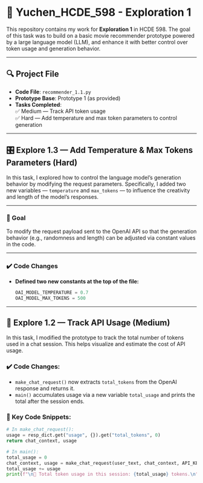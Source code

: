 # 📘 Yuchen_HCDE_598 - Exploration 1

This repository contains my work for **Exploration 1** in HCDE 598. The goal of this task was to build on a basic movie recommender prototype powered by a large language model (LLM), and enhance it with better control over token usage and generation behavior.

---

## 🔍 Project File

- **Code File**: `recommender_1.1.py`
- **Prototype Base**: Prototype 1 (as provided)
- **Tasks Completed**:  
  ✅ Medium — Track API token usage  
  ✅ Hard — Add temperature and max token parameters to control generation

---

## 🎛️ Explore 1.3 — Add Temperature & Max Tokens Parameters (Hard)

In this task, I explored how to control the language model’s generation behavior by modifying the request parameters. Specifically, I added two new variables — `temperature` and `max_tokens` — to influence the creativity and length of the model’s responses.

---

### 🎯 Goal

To modify the request payload sent to the OpenAI API so that the generation behavior (e.g., randomness and length) can be adjusted via constant values in the code.

---

### ✔️ Code Changes

- **Defined two new constants at the top of the file:**

  ```python
  OAI_MODEL_TEMPERATURE = 0.7
  OAI_MODEL_MAX_TOKENS = 500

---

## 🧠 Explore 1.2 — Track API Usage (Medium)

In this task, I modified the prototype to track the total number of tokens used in a chat session. This helps visualize and estimate the cost of API usage.

### ✔️ Code Changes:
- `make_chat_request()` now extracts `total_tokens` from the OpenAI response and returns it.
- `main()` accumulates usage via a new variable `total_usage` and prints the total after the session ends.

### 🧩 Key Code Snippets:
```python
# In make_chat_request():
usage = resp_dict.get("usage", {}).get("total_tokens", 0)
return chat_context, usage

# In main():
total_usage = 0
chat_context, usage = make_chat_request(user_text, chat_context, API_KEY)
total_usage += usage
print(f"\n🔢 Total token usage in this session: {total_usage} tokens.\n")
